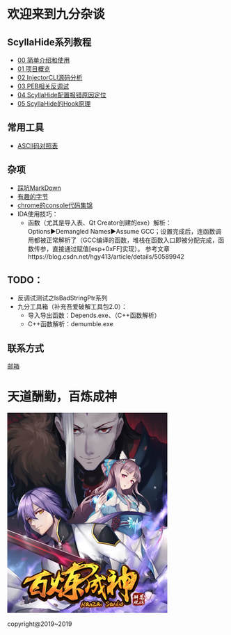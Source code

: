 # 欢迎来到九分杂谈


## ScyllaHide系列教程

- [00 简单介绍和使用](https://ninecents.github.io/course/ScyllaHide/00%20简单介绍和使用)
- [01 项目概览](https://ninecents.github.io/course/ScyllaHide/01%20项目概览)
- [02 InjectorCLI源码分析](https://ninecents.github.io/course/ScyllaHide/02%20InjectorCLI源码分析)
- [03 PEB相关反调试](https://ninecents.github.io/course/ScyllaHide/03%20PEB相关反调试)
- [04 ScyllaHide配置报错原因定位](https://ninecents.github.io/course/ScyllaHide/04%20ScyllaHide配置报错原因定位)
- [05 ScyllaHide的Hook原理](https://ninecents.github.io/course/ScyllaHide/05%20ScyllaHide的Hook原理)


## 常用工具
- [ASCII码对照表](https://ninecents.github.io/utils/ASCII码对照表.html)


## 杂项
- [踩坑MarkDown](https://ninecents.github.io/utils/踩坑MarkDown)
- [有趣的字节](https://ninecents.github.io/utils/interesting/有趣的字节)
- [chrome的console代码集锦](https://ninecents.github.io/utils/interesting/chrome的console代码集锦)
- IDA使用技巧：
  - 函数（尤其是导入表、Qt Creator创建的exe）解析：Options▶Demangled Names▶Assume GCC；设置完成后，连函数调用都被正常解析了（GCC编译的函数，堆栈在函数入口即被分配完成，函数传参，直接通过赋值[esp+0xFF]实现）。  参考文章https://blog.csdn.net/hgy413/article/details/50589942


## TODO：
- 反调试测试之IsBadStringPtr系列
- 九分工具箱（补充吾爱破解工具包2.0）：
  - 导入导出函数：Depends.exe、（C++函数解析）
  - C++函数解析：demumble.exe


## 联系方式

[邮箱](mailto:3357427767@qq.com)


# 天道酬勤，百炼成神
![百炼成神](bailianchengshen.jpg)

copyright@2019~2019
 

